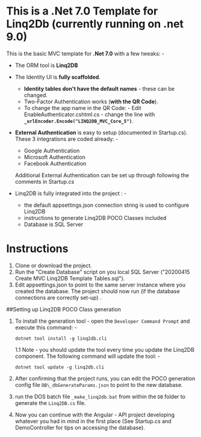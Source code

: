 # This is a .Net 7.0 Template for Linq2Db (currently running on .net 9.0)

This is the basic MVC template for **.Net 7.0** with a few tweaks: -

 - The ORM tool is **Linq2DB**
 - The Identity UI is **fully scaffolded**.
	 - **Identity tables don't have the default names** - these can be changed.
	 - Two-Factor Authentication works (**with the QR Code**).
	 - To change the app name in the QR Code: - Edit EnableAuthenticator.cshtml.cs - change the line with **`_urlEncoder.Encode("LINQ2DB_MVC_Core_5")`**.
 - **External Authentication** is easy to setup (documented in Startup.cs). These 3 integrations are coded already: -
	 - Google Authentication
	 - Microsoft Authentication
	 - Facebook Authentication
 
	 Additional External Authentication can be set up through following the comments in Startup.cs
 - Linq2DB is fully integrated into the project : -
	 - the default appsettings.json connection string is used to configure Linq2DB
	 - instructions to generate Linq2DB POCO Classes included
	 - Database is SQL Server

# Instructions

 1. Clone or download the project.
 2. Run the "Create Database" script on you local SQL Server  ("20200415 Create MVC Linq2DB Template Tables.sql").
 3. Edit appsettings.json to point to the same server instance where you created the database.
 The project should now run (if the database connections are correctly set-up) .

##Setting up Linq2DB POCO Class generation

 1. To install the generation tool - open the `Developer Command Prompt` and execute this command: -

        dotnet tool install -g linq2db.cli

     1.1 Note - you should update the tool every time you update the Linq2DB component. The following command will update the tool: -
 
        dotnet tool update -g linq2db.cli

 2. After confirming that the project runs, you can edit the POCO generation config file `DB\_dbGenerateParams.json` to point to the new database.
 3. run the DOS batch file `_make_linq2db.bat` from within the `DB` folder to generate the `Linq2DB.cs` file.
 4. Now you can continue with the Angular - API project developing whatever you had in mind in the first place (See Startup.cs and DemoController for tips on accessing the database).
